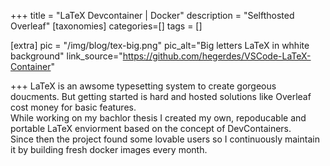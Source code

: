 +++
title = "LaTeX Devcontainer | Docker"
description = "Selfthosted Overleaf"
[taxonomies]
categories=[]
tags = []

[extra]
pic = "/img/blog/tex-big.png"
pic_alt="Big letters LaTeX in whhite background"
link_source="https://github.com/hegerdes/VSCode-LaTeX-Container"

+++
LaTeX is an awsome typesetting system to create gorgeous doucments. But getting started is hard and hosted solutions like Overleaf cost money for basic features.  
While working on my bachlor thesis I created my own, repoducable and portable LaTeX enviorment based on the concept of DevContainers.  
Since then the project found some lovable users so I continuously maintain it by building fresh docker images every month.
